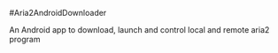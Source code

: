 #Aria2AndroidDownloader

An Android app to download, launch and control local and remote aria2 program
